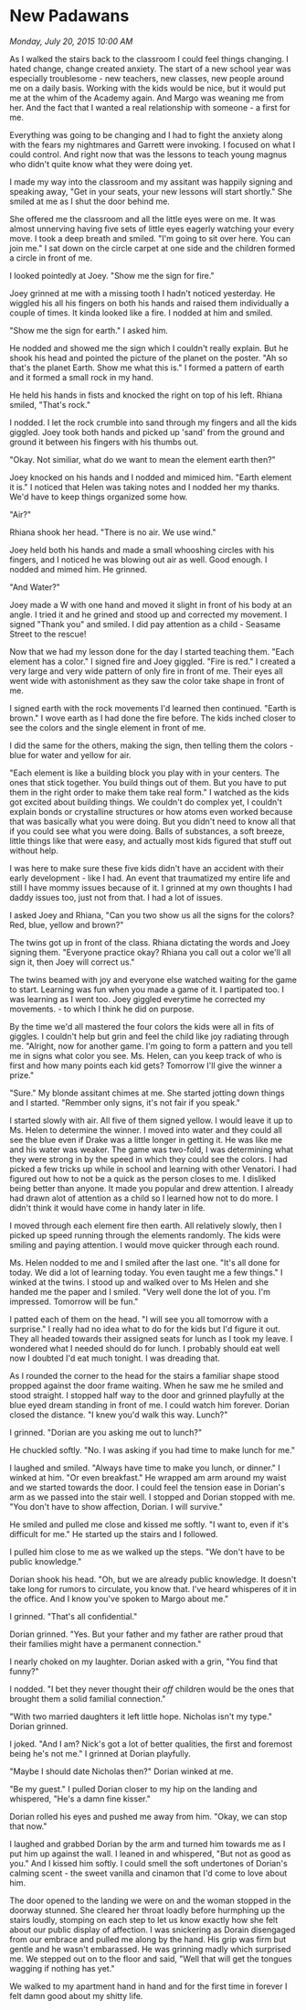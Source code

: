 # New Padawans
_Monday, July 20, 2015 10:00 AM_

As I walked the stairs back to the classroom I could feel things changing.  I hated change, change created anxiety.  The start of a new school year was especially troublesome - new teachers, new classes, new people around me on a daily basis.  Working with the kids would be nice, but it would put me at the whim of the Academy again.  And Margo was weaning me from her.  And the fact that I wanted a real relationship with someone - a first for me.  

Everything was going to be changing and I had to fight the anxiety along with the fears my nightmares and Garrett were invoking.  I focused on what I could control.  And right now that was the lessons to teach young magnus who didn't quite know what they were doing yet.  

I made my way into the classroom and my assitant was happily signing and speaking away, "Get in your seats, your new lessons will start shortly."  She smiled at me as I shut the door behind me.  

She offered me the classroom and all the little eyes were on me.  It was almost unnerving having five sets of little eyes eagerly watching your every move.  I took a deep breath and smiled.  "I'm going to sit over here.  You can join me."  I sat down on the circle carpet at one side and the children formed a circle in front of me.  

I looked pointedly at Joey.  "Show me the sign for fire."

Joey grinned at me with a missing tooth I hadn't noticed yesterday.  He wiggled his all his fingers on both his hands and raised them individually a couple of times.  It kinda looked like a fire.  I nodded at him and smiled.  

"Show me the sign for earth."  I asked him.

He nodded and showed me the sign which I couldn't really explain.  But he shook his head and pointed the picture of the planet on the poster.  "Ah so that's the planet Earth.  Show me what this is."  I formed a pattern of earth and it formed a small rock in my hand.

He held his hands in fists and knocked the right on top of his left.  Rhiana smiled, "That's rock."

I nodded.  I let the rock crumble into sand through my fingers and all the kids giggled.   Joey took both hands and picked up 'sand' from the ground and ground it between his fingers with his thumbs out.  

"Okay.  Not similiar, what do we want to mean the element earth then?"

Joey knocked on his hands and I nodded and mimiced him.  "Earth element it is."  I noticed that Helen was taking notes and I nodded her my thanks.  We'd have to keep things organized some how.

"Air?"

Rhiana shook her head.  "There is no air.  We use wind."  

Joey held both his hands and made a small whooshing circles with his fingers, and I noticed he was blowing out air as well.  Good enough.  I nodded and mimed him.  He grinned.


"And Water?"

Joey made a W with one hand and moved it slight in front of his body at an angle.  I tried it and he grined and stood up and corrected my movement.  I signed "Thank you" and smiled.  I did pay attention as a child - Seasame Street to the rescue!


Now that we had my lesson done for the day I started teaching them.  "Each element has a color."  I signed fire and Joey giggled.  "Fire is red."  I created a very large and very wide pattern of only fire in front of me.  Their eyes all went wide with astonishment as they saw the color take shape in front of me.

I signed earth with the rock movements I'd learned then continued.  "Earth is brown."  I wove earth as I had done the fire before.  The kids inched closer to see the colors and the single element in front of me.

I did the same for the others, making the sign, then telling them the colors - blue for water and yellow for air.  

"Each element is like a building block you play with in your centers.  The ones that stick together.  You build things out of them.  But you have to put them in the right order to make them take real form."  I watched as the kids got excited about building things.  We couldn't do complex yet, I couldn't explain bonds or crystalline structures or how atoms even worked because that was basically what you were doing.  But you didn't need to know all that if you could see what you were doing.  Balls of substances, a soft breeze, little things like that were easy, and actually most kids figured that stuff out without help. 

I was here to make sure these five kids didn't have an accident with their early development - like I had.  An event that traumatized my entire life and still I have mommy issues because of it.  I grinned at my own thoughts I had daddy issues too, just not from that.  I had a lot of issues.

I asked Joey and Rhiana, "Can you two show us all the signs for the colors?  Red, blue, yellow and brown?"

The twins got up in front of the class.  Rhiana dictating the words and Joey signing them.  "Everyone practice okay?  Rhiana you call out a color we'll all sign it, then Joey will correct us."

The twins beamed with joy and everyone else watched waiting for the game to start.  Learning was fun when you made a game of it.  I partipated too.  I was learning as I went too.  Joey giggled everytime he corrected my movements. - to which I think he did on purpose.  

By the time we'd all mastered the four colors the kids were all in fits of giggles.  I couldn't help but grin and feel the child like joy radiating through me.  "Alright, now for another game.  I'm going to form a pattern and you tell me in signs what color you see.  Ms. Helen, can you keep track of who is first and how many points each kid gets?  Tomorrow I'll give the winner a prize."  

"Sure."  My blonde assitant chimes at me.  She started jotting down things and I started.  "Remmber only signs, it's not fair if you speak."

I started slowly with air.  All five of them signed yellow.  I would leave it up to Ms. Helen to determine the winner.  I moved into water and they could all see the blue even if Drake was a little longer in getting it.  He was like me and his water was weaker.  The game was two-fold, I was determining what they were strong in by the speed in which they could see the colors.  I had picked a few tricks up while in school and learning with other Venatori.  I had figured out how to not be a quick as the person closes to me.  I disliked being better than anyone.  It made you popular and drew attention.  I already had drawn alot of attention as a child so I learned how not to do more.  I didn't think it would have come in handy later in life.

I moved through each element fire then earth.  All relatively slowly, then I picked up speed running through the elements randomly.  The kids were smiling and paying attention.  I would move quicker through each round.  

Ms. Helen nodded to me and I smiled after the last one.  "It's all done for today.  We did a lot of learning today.  You even taught me a few things." I winked at the twins.  I stood up and  walked over to Ms Helen and she handed me the paper and I smiled.  "Very well done the lot of you.  I'm impressed.  Tomorrow will be fun."

I patted each of them on the head.  "I will see you all tomorrow with a surprise."  I really had no idea what to do for the kids but I'd figure it out.   They all headed towards their assigned seats for lunch as I took my leave.  I wondered what I needed should do for lunch.  I probably should eat well now I doubted I'd eat much tonight.  I was dreading that.

As I rounded the corner to the head for the stairs a familiar shape stood propped against the door frame waiting.  When he saw me he smiled and stood straight. I stopped half way to the door and grinned playfully at the blue eyed dream standing in front of me.  I could watch him forever.  Dorian closed the distance.  "I knew you'd walk this way.  Lunch?"

I grinned.  "Dorian are you asking me out to lunch?"

He chuckled softly.  "No.  I was asking if you had time to make lunch for me."

I laughed and smiled.  "Always have time to make you lunch, or dinner."  I winked at him.  "Or even breakfast."  He wrapped am arm around my waist and we started towards the door.  I could feel the tension ease in Dorian's arm as we passed into the stair well.  I stopped and Dorian stopped with me.  "You don't have to show affection, Dorian.  I will survive."

He smiled and pulled me close and kissed me softly.  "I want to, even if it's difficult for me."  He started up the stairs and I followed.

I pulled him close to me as we walked up the steps.  "We don't have to be public knowledge."

Dorian shook his head.  "Oh, but we are already public knowledge.  It doesn't take long for rumors to circulate, you know that.  I've heard whisperes of it in the office.  And I know you've spoken to Margo about me."

I grinned. "That's all confidential."

Dorian grinned.  "Yes.  But your father and my father are rather proud that their families might have a permanent connection."

I nearly choked on my laughter.  Dorian asked with a grin, "You find that funny?"

I nodded.  "I bet they never thought their _off_ children would be the ones that brought them a solid familial connection."

"With two married daughters it left little hope.  Nicholas isn't my type."  Dorian grinned.  

I joked.  "And I am?  Nick's got a lot of better qualities, the first and foremost being he's not me."  I grinned at Dorian playfully.

"Maybe I should date Nicholas then?"  Dorian winked at me.

"Be my guest."  I pulled Dorian closer to my hip on the landing and whispered, "He's a damn fine kisser."

Dorian rolled his eyes and pushed me away from him.  "Okay, we can stop that now."

I laughed and grabbed Dorian by the arm and turned him towards me as I put him up against the wall.  I leaned in and whispered, "But not as good as you."  And I kissed him softly.  I could smell the soft undertones of Dorian's calming scent - the sweet vanilla and cinamon that I'd come to love about him.  

The door opened to the landing we were on and the woman stopped in the doorway stunned.  She cleared her throat loadly before hurmphing up the stairs loudly, stomping on each step to let us know exactly how she felt about our public display of affection.  I was snickering as Dorain disengaged from our embrace and pulled me along by the hand.  His grip was firm but gentle and he wasn't embarassed.  He was grinning madly which surprised me.  We stepped out on to the floor and said, "Well that will get the tongues wagging if nothing has yet."

We walked to my apartment hand in hand and for the first time in forever I felt damn good about my shitty life.